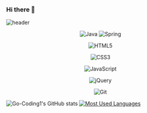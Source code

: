 ### Hi there 👋

![header](https://capsule-render.vercel.app/api?type=shark&color=auto&height=300&section=header&text=Go-Coding1&fontSize=90)


<p align="center"><img alt="Java" src="https://img.shields.io/badge/java-%23ED8B00.svg?&style=for-the-badge&logo=java&logoColor=white"/> <img alt="Spring" src="https://img.shields.io/badge/spring-%236DB33F.svg?&style=for-the-badge&logo=spring&logoColor=white"/></p>

<p align="center"><img alt="HTML5" src="https://img.shields.io/badge/html5-%23E34F26.svg?&style=for-the-badge&logo=html5&logoColor=white"/></p>

<p align="center"><img alt="CSS3" src="https://img.shields.io/badge/css3-%231572B6.svg?&style=for-the-badge&logo=css3&logoColor=white"/></p>

<p align="center"><img alt="JavaScript" src="https://img.shields.io/badge/javascript-%23323330.svg?&style=for-the-badge&logo=javascript&logoColor=%23F7DF1E"/></p>

<p align="center"><img alt="jQuery" src="https://img.shields.io/badge/jquery-%230769AD.svg?&style=for-the-badge&logo=jquery&logoColor=white"/></p>

<p align="center"><img alt="Git" src="https://img.shields.io/badge/git-%23F05033.svg?&style=for-the-badge&logo=git&logoColor=white"/></p>


 ![Go-Coding1's GitHub stats](https://github-readme-stats.vercel.app/api?username=go-coding1&show_icons=true&theme=radical)
[![Most Used Languages](https://github-readme-stats.vercel.app/api/top-langs/?username=go-coding1&layout=compact&theme=radical)](https://github.com/anuraghazra/github-readme-stats)


<!--
**go-coding1/go-coding1** is a ✨ _special_ ✨ repository because its `README.md` (this file) appears on your GitHub profile.

Here are some ideas to get you started:

- 🔭 I’m currently working on ...
- 🌱 I’m currently learning ...
- 👯 I’m looking to collaborate on ...
- 🤔 I’m looking for help with ...
- 💬 Ask me about ...
- 📫 How to reach me: ...
- 😄 Pronouns: ...
- ⚡ Fun fact: ...
-->
